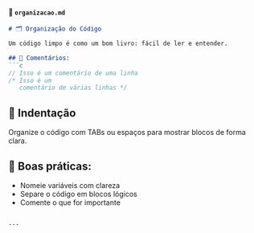 #### 📄 `organizacao.md`
```md
# 🗂 Organização do Código

Um código limpo é como um bom livro: fácil de ler e entender.

## 💬 Comentários:
```c
// Isso é um comentário de uma linha
/* Isso é um
   comentário de várias linhas */
```

## 📏 Indentação
Organize o código com TABs ou espaços para mostrar blocos de forma clara.

## 🧠 Boas práticas:
- Nomeie variáveis com clareza
- Separe o código em blocos lógicos
- Comente o que for importante
```

---
